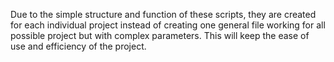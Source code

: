 Due to the simple structure and function of these scripts, they are created for each individual project instead of creating one general file working for all possible project but with complex parameters. This will keep the ease of use and efficiency of the project.